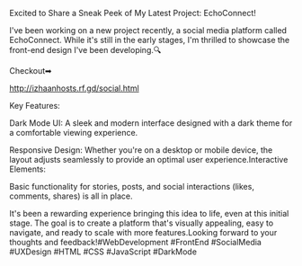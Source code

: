 Excited to Share a Sneak Peek of My Latest Project: EchoConnect!



I've been working on a new project recently, a social media platform called EchoConnect. While it's still in the early stages, I'm thrilled to showcase the front-end design I've been developing.🔍



Checkout➡

http://izhaanhosts.rf.gd/social.html







 Key Features:

Dark Mode UI: A sleek and modern interface designed with a dark theme for a comfortable viewing experience.



Responsive Design: Whether you're on a desktop or mobile device, the layout adjusts seamlessly to provide an optimal user experience.Interactive Elements:



 Basic functionality for stories, posts, and social interactions (likes, comments, shares) is all in place.



It's been a rewarding experience bringing this idea to life, even at this initial stage. The goal is to create a platform that's visually appealing, easy to navigate, and ready to scale with more features.Looking forward to your thoughts and feedback!#WebDevelopment #FrontEnd #SocialMedia #UXDesign #HTML #CSS #JavaScript #DarkMode
